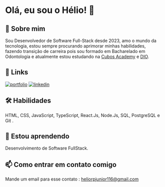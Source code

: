 # Olá, eu sou o Hélio! 👋


## 🚀 Sobre mim
Sou Desenvolvedor de Software Full-Stack desde 2023, amo o mundo da tecnologia, estou sempre procurando aprimorar minhas habilidades, fazendo transição de carreira pois sou formado em Bacharelado em Odontologia e atualmente estou estudando na [Cubos Academy](https://cubos.academy/) e [DIO](https://www.dio.me/).


## 🔗 Links
[![portfolio](https://img.shields.io/badge/my_portfolio-000?style=for-the-badge&logo=ko-fi&logoColor=white)](https://helio020.github.io/Portfolio/)
[![linkedin](https://img.shields.io/badge/linkedin-0A66C2?style=for-the-badge&logo=linkedin&logoColor=white)](https://www.linkedin.com/in/h%C3%A9lio-ribeiro-04b44b15b/)



## 🛠 Habilidades
HTML, CSS, JavaScript, TypeScript, React.Js, Node.Js, SQL, PostgreSQL e Git .


## 🧠 Estou aprendendo
Desenvolvimento de Software FullStack.


## 📫 Como entrar em contato comigo
Mande um email para esse contato : heliorpjunior116@gmail.com
